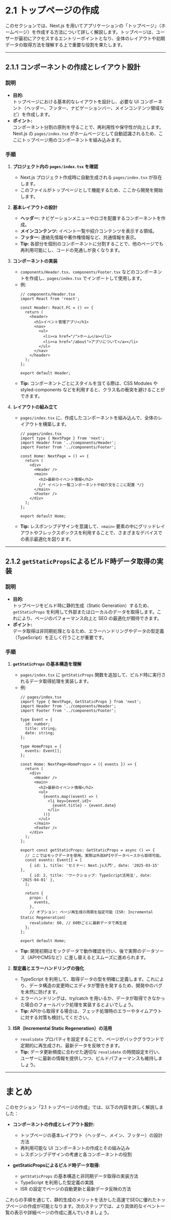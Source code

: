 # 2.1 トップページの作成

このセクションでは、Next.js を用いてアプリケーションの「トップページ」（ホームページ）を作成する方法について詳しく解説します。トップページは、ユーザーが最初にアクセスするエントリーポイントとなり、全体のレイアウトや初期データの取得方法を理解する上で重要な役割を果たします。

---

## 2.1.1 コンポーネントの作成とレイアウト設計

### 説明
- **目的:**  
  トップページにおける基本的なレイアウトを設計し、必要な UI コンポーネント（ヘッダー、フッター、ナビゲーションバー、メインコンテンツ領域など）を作成します。
- **ポイント:**  
  コンポーネント分割の原則を守ることで、再利用性や保守性が向上します。Next.js の `pages/index.tsx` がホームページとして自動認識されるため、ここにトップページ用のコンポーネントを組み込みます。

### 手順

1. **プロジェクト内の `pages/index.tsx` を確認**
    - Next.js プロジェクト作成時に自動生成される `pages/index.tsx` が存在します。
    - このファイルがトップページとして機能するため、ここから開発を開始します。

2. **基本レイアウトの設計**
    - **ヘッダー:** ナビゲーションメニューやロゴを配置するコンポーネントを作成。
    - **メインコンテンツ:** イベント一覧や紹介コンテンツを表示する領域。
    - **フッター:** 連絡先情報や著作権情報など、共通情報を表示。
    - **Tip:** 各部分を個別のコンポーネントに分割することで、他のページでも再利用可能にし、コードの見通しが良くなります。

3. **コンポーネントの実装**
    - `components/Header.tsx`、`components/Footer.tsx` などのコンポーネントを作成し、`pages/index.tsx` でインポートして使用します。
    - 例:
      ```tsx
      // components/Header.tsx
      import React from 'react';
 
      const Header: React.FC = () => {
        return (
          <header>
            <h1>イベント管理アプリ</h1>
            <nav>
              <ul>
                <li><a href="/">ホーム</a></li>
                <li><a href="/about">アプリについて</a></li>
              </ul>
            </nav>
          </header>
        );
      };
 
      export default Header;
      ```
    - **Tip:** コンポーネントごとにスタイルを当てる際は、CSS Modules や styled-components などを利用すると、クラス名の衝突を避けることができます。

4. **レイアウトの組み立て**
    - `pages/index.tsx` に、作成したコンポーネントを組み込んで、全体のレイアウトを構築します。
      ```tsx
      // pages/index.tsx
      import type { NextPage } from 'next';
      import Header from '../components/Header';
      import Footer from '../components/Footer';
 
      const Home: NextPage = () => {
        return (
          <div>
            <Header />
            <main>
              <h2>最新のイベント情報</h2>
              {/* イベント一覧コンポーネントや紹介文をここに配置 */}
            </main>
            <Footer />
          </div>
        );
      };
 
      export default Home;
      ```
    - **Tip:** レスポンシブデザインを意識して、`<main>` 要素の中にグリッドレイアウトやフレックスボックスを利用することで、さまざまなデバイスでの表示最適化を図ります。

---

## 2.1.2 `getStaticProps`によるビルド時データ取得の実装

### 説明
- **目的:**  
  トップページをビルド時に静的生成（Static Generation）するため、`getStaticProps` を利用して外部またはローカルのデータを取得します。これにより、ページのパフォーマンス向上と SEO の最適化が期待できます。
- **ポイント:**  
  データ取得は非同期処理となるため、エラーハンドリングやデータの型定義（TypeScript）を正しく行うことが重要です。

### 手順

1. **`getStaticProps` の基本構造を理解**
    - `pages/index.tsx` に `getStaticProps` 関数を追加して、ビルド時に実行されるデータ取得処理を実装します。
    - 例:
      ```tsx
      // pages/index.tsx
      import type { NextPage, GetStaticProps } from 'next';
      import Header from '../components/Header';
      import Footer from '../components/Footer';
 
      type Event = {
        id: number;
        title: string;
        date: string;
      };
 
      type HomeProps = {
        events: Event[];
      };
 
      const Home: NextPage<HomeProps> = ({ events }) => {
        return (
          <div>
            <Header />
            <main>
              <h2>最新のイベント情報</h2>
              <ul>
                {events.map((event) => (
                  <li key={event.id}>
                    {event.title} - {event.date}
                  </li>
                ))}
              </ul>
            </main>
            <Footer />
          </div>
        );
      };
 
      export const getStaticProps: GetStaticProps = async () => {
        // ここではモックデータを使用。実際は外部APIやデータベースから取得可能。
        const events: Event[] = [
          { id: 1, title: 'セミナー: Next.js入門', date: '2025-03-15' },
          { id: 2, title: 'ワークショップ: TypeScript活用法', date: '2025-04-01' },
        ];
 
        return {
          props: {
            events,
          },
          // オプション: ページ再生成の周期を指定可能（ISR: Incremental Static Regeneration）
          revalidate: 60, // 60秒ごとに最新データで再生成
        };
      };
 
      export default Home;
      ```
    - **Tip:** 開発初期はモックデータで動作確認を行い、後で実際のデータソース（APIやCMSなど）に差し替えるとスムーズに進められます。

2. **型定義とエラーハンドリングの強化**
    - TypeScript を利用して、取得データの型を明確に定義します。これにより、データ構造の変更時にエディタが警告を発するため、開発中のバグを未然に防げます。
    - エラーハンドリングは、try/catch を用いるか、データが取得できなかった場合のフォールバック処理を実装するとよいでしょう。
    - **Tip:** APIから取得する場合は、フェッチ処理時のエラーやタイムアウトに対する対策も検討してください。

3. **ISR（Incremental Static Regeneration）の活用**
    - `revalidate` プロパティを設定することで、ページがバックグラウンドで定期的に再生成され、最新データを反映できます。
    - **Tip:** データ更新頻度に合わせた適切な `revalidate` の時間設定を行い、ユーザーに最新の情報を提供しつつ、ビルドパフォーマンスも維持しましょう。

---

# まとめ

このセクション「2.1 トップページの作成」では、以下の内容を詳しく解説しました：

- **コンポーネントの作成とレイアウト設計:**
    - トップページの基本レイアウト（ヘッダー、メイン、フッター）の設計方法
    - 再利用可能な UI コンポーネントの作成とその組み込み
    - レスポンシブデザインの考慮と各コンポーネントの役割

- **getStaticPropsによるビルド時データ取得:**
    - `getStaticProps` の基本構造と非同期データ取得の実装方法
    - TypeScript を利用した型定義の実践
    - ISR の設定でページの自動更新と最新データ反映の方法

これらの手順を通じて、静的生成のメリットを活かした高速でSEOに優れたトップページの作成が可能となります。次のステップでは、より具体的なイベント一覧の表示や詳細ページの作成に進んでいきましょう。